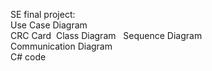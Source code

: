 SE final project:  
Use Case Diagram  
CRC Card  
Class Diagram  
Sequence Diagram  
Communication Diagram  
C# code  
